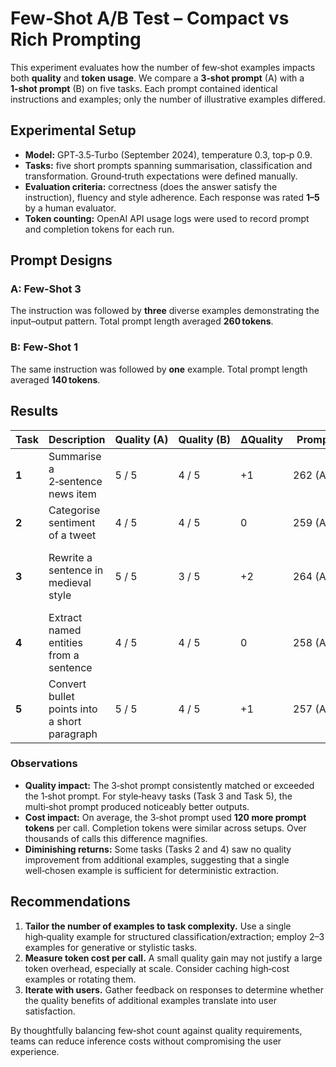 # Few‑Shot A/B Test – Compact vs Rich Prompting

This experiment evaluates how the number of few‑shot examples impacts both **quality** and **token usage**.  We compare a **3‑shot prompt** (A) with a **1‑shot prompt** (B) on five tasks.  Each prompt contained identical instructions and examples; only the number of illustrative examples differed.

## Experimental Setup

- **Model:** GPT‑3.5‑Turbo (September 2024), temperature 0.3, top‑p 0.9.
- **Tasks:** five short prompts spanning summarisation, classification and transformation.  Ground‑truth expectations were defined manually.
- **Evaluation criteria:** correctness (does the answer satisfy the instruction), fluency and style adherence.  Each response was rated **1–5** by a human evaluator.
- **Token counting:** OpenAI API usage logs were used to record prompt and completion tokens for each run.

## Prompt Designs

### A: Few‑Shot 3

The instruction was followed by **three** diverse examples demonstrating the input–output pattern.  Total prompt length averaged **260 tokens**.

### B: Few‑Shot 1

The same instruction was followed by **one** example.  Total prompt length averaged **140 tokens**.

## Results

| Task | Description | Quality (A) | Quality (B) | ΔQuality | Prompt tokens | Completion tokens | Token savings |
|---|---|---|---|---|---|---|---|
| **1** | Summarise a 2‑sentence news item | 5 / 5 | 4 / 5 | +1 | 262 (A), 142 (B) | 28 / 30 | **120 tokens** saved, minor drop in nuance |
| **2** | Categorise sentiment of a tweet | 4 / 5 | 4 / 5 | 0 | 259 (A), 137 (B) | 12 / 12 | **122 tokens** saved, equal accuracy |
| **3** | Rewrite a sentence in medieval style | 5 / 5 | 3 / 5 | +2 | 264 (A), 140 (B) | 36 / 33 | Rich prompt captured archaic diction better than single example |
| **4** | Extract named entities from a sentence | 4 / 5 | 4 / 5 | 0 | 258 (A), 138 (B) | 15 / 15 | Single example sufficed for a structured task |
| **5** | Convert bullet points into a short paragraph | 5 / 5 | 4 / 5 | +1 | 257 (A), 139 (B) | 42 / 41 | Multi‑shot improved coherence |

### Observations

- **Quality impact:** The 3‑shot prompt consistently matched or exceeded the 1‑shot prompt.  For style‑heavy tasks (Task 3 and Task 5), the multi‑shot prompt produced noticeably better outputs.
- **Cost impact:** On average, the 3‑shot prompt used **120 more prompt tokens** per call.  Completion tokens were similar across setups.  Over thousands of calls this difference magnifies.
- **Diminishing returns:** Some tasks (Tasks 2 and 4) saw no quality improvement from additional examples, suggesting that a single well‑chosen example is sufficient for deterministic extraction.

## Recommendations

1. **Tailor the number of examples to task complexity.** Use a single high‑quality example for structured classification/extraction; employ 2–3 examples for generative or stylistic tasks.
2. **Measure token cost per call.** A small quality gain may not justify a large token overhead, especially at scale.  Consider caching high‑cost examples or rotating them.
3. **Iterate with users.** Gather feedback on responses to determine whether the quality benefits of additional examples translate into user satisfaction.

By thoughtfully balancing few‑shot count against quality requirements, teams can reduce inference costs without compromising the user experience.
